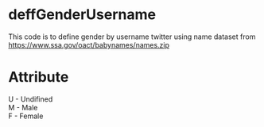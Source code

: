 # deffGenderUsername
This code is to define gender by username twitter using name dataset from https://www.ssa.gov/oact/babynames/names.zip

Attribute
===========
U - Undifined</br>
M - Male</br>
F - Female</br>
